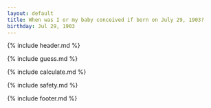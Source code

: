 ```yaml
---
layout: default
title: When was I or my baby conceived if born on July 29, 1903?
birthday: Jul 29, 1903
---
```


{% include header.md %}

{% include guess.md %}

{% include calculate.md %}

{% include safety.md %}

{% include footer.md %}



